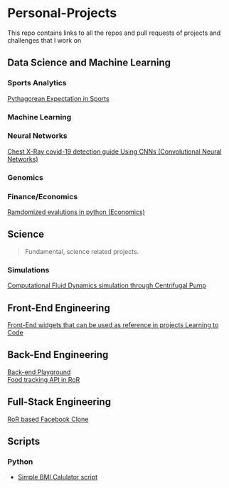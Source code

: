 # Personal-Projects
This repo contains links to all the repos and pull requests of projects and challenges that I work on

## Data Science and Machine Learning
### Sports Analytics
[Pythagorean Expectation in Sports](https://github.com/mcrd25/pythagexp-sports)

### Machine Learning

### Neural Networks
[Chest X-Ray covid-19 detection guide Using CNNs (Convolutional Neural Networks)](https://github.com/mcrd25/CNN-for-C19-chestxray-detection)

### Genomics

### Finance/Economics
[Ramdomized evalutions in python (Economics)](https://github.com/mcrd25/randomized-evaluations)

## Science
> Fundamental, science related projects.
### Simulations
[Computational Fluid Dynamics simulation through Centrifugal Pump](https://github.com/mcrd25/CFD-cpump)

## Front-End Engineering
[Front-End widgets that can be used as reference in projects Learning to Code](https://github.com/mcrd25/frontend-playground)

## Back-End Engineering
[Back-end Playground](https://github.com/mcrd25/backend-playground) <br>
[Food tracking API in RoR](https://github.com/mcrd25/food-tracking-api)

## Full-Stack Engineering
[RoR based Facebook Clone](https://github.com/mcrd25/facebook-clone)

## Scripts
### Python
- [Simple BMI Calulator script](https://github.com/mcrd25/python_bmi_calculator)

